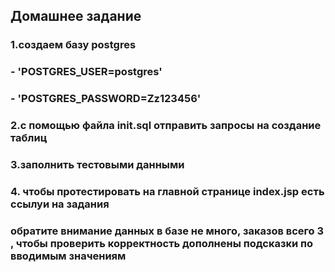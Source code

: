 
## Домашнее задание
### 1.создаем базу postgres
###  - 'POSTGRES_USER=postgres'
### - 'POSTGRES_PASSWORD=Zz123456'
### 2.с помощью файла init.sql отправить запросы на создание таблиц
### 3.заполнить тестовыми данными
### 4. чтобы протестировать на главной странице index.jsp есть ссылуи на задания
### обратите внимание данных в базе не много, заказов всего 3 , чтобы проверить корректность дополнены подсказки по вводимым значениям


